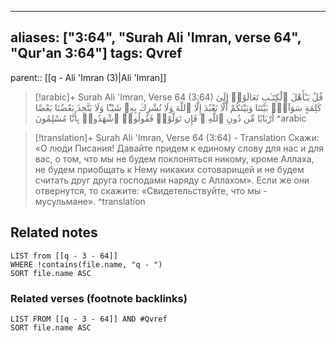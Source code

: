 
---
aliases: ["3:64", "Surah Ali 'Imran, verse 64", "Qur'an 3:64"]
tags: Qvref
---

parent:: [[q - Ali 'Imran (3)|Ali 'Imran]]

> [!arabic]+ Surah Ali 'Imran, Verse 64 (3:64)
> <span class="quran-arabic">قُلْ يَـٰٓأَهْلَ ٱلْكِتَـٰبِ تَعَالَوْا۟ إِلَىٰ كَلِمَةٍ سَوَآءٍۭ بَيْنَنَا وَبَيْنَكُمْ أَلَّا نَعْبُدَ إِلَّا ٱللَّهَ وَلَا نُشْرِكَ بِهِۦ شَيْـًٔا وَلَا يَتَّخِذَ بَعْضُنَا بَعْضًا أَرْبَابًا مِّن دُونِ ٱللَّهِ ۚ فَإِن تَوَلَّوْا۟ فَقُولُوا۟ ٱشْهَدُوا۟ بِأَنَّا مُسْلِمُونَ</span>
^arabic

> [!translation]+ Surah Ali 'Imran, Verse 64 (3:64) - Translation
> Скажи: «О люди Писания! Давайте придем к единому слову для нас и для вас, о том, что мы не будем поклоняться никому, кроме Аллаха, не будем приобщать к Нему никаких сотоварищей и не будем считать друг друга господами наряду с Аллахом». Если же они отвернутся, то скажите: «Свидетельствуйте, что мы - мусульмане».
^translation



## Related notes
```dataview
LIST from [[q - 3 - 64]]
WHERE !contains(file.name, "q - ")
SORT file.name ASC
```

### Related verses (footnote backlinks)
```dataview
LIST FROM [[q - 3 - 64]] AND #Qvref
SORT file.name ASC
```

